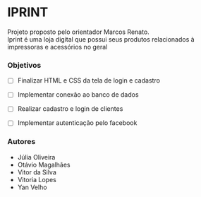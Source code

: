 # IPRINT

Projeto proposto pelo orientador Marcos Renato.  
Iprint é uma loja digital que possui seus produtos relacionados à impressoras e acessórios no geral


### Objetivos
- [ ] Finalizar HTML e CSS da tela de login e cadastro
- [ ] Implementar conexão ao banco de dados
- [ ] Realizar cadastro e login de clientes
- [ ] Implementar autenticação pelo facebook


### Autores
- Júlia Oliveira
- Otávio Magalhães
- Vitor da Silva
- Vitoria Lopes
- Yan Velho
